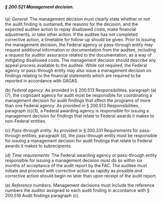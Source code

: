 ##### § 200.521 Management decision. #####

(a) *General.* The management decision must clearly state whether or not the audit finding is sustained, the reasons for the decision, and the expected auditee action to repay disallowed costs, make financial adjustments, or take other action. If the auditee has not completed corrective action, a timetable for follow-up should be given. Prior to issuing the management decision, the Federal agency or pass-through entity may request additional information or documentation from the auditee, including a request for auditor assurance related to the documentation, as a way of mitigating disallowed costs. The management decision should describe any appeal process available to the auditee. While not required, the Federal agency or pass-through entity may also issue a management decision on findings relating to the financial statements which are required to be reported in accordance with GAGAS.

(b) *Federal agency.* As provided in § 200.513 Responsibilities, paragraph (a)(7), the cognizant agency for audit must be responsible for coordinating a management decision for audit findings that affect the programs of more than one Federal agency. As provided in § 200.513 Responsibilities, paragraph (c)(3), a Federal awarding agency is responsible for issuing a management decision for findings that relate to Federal awards it makes to non-Federal entities.

(c) *Pass-through entity.* As provided in § 200.331 Requirements for pass-through entities, paragraph (d), the pass-through entity must be responsible for issuing a management decision for audit findings that relate to Federal awards it makes to subrecipients.

(d) *Time requirements.* The Federal awarding agency or pass-through entity responsible for issuing a management decision must do so within six months of acceptance of the audit report by the FAC. The auditee must initiate and proceed with corrective action as rapidly as possible and corrective action should begin no later than upon receipt of the audit report.

(e) *Reference numbers.* Management decisions must include the reference numbers the auditor assigned to each audit finding in accordance with § 200.516 Audit findings paragraph (c).